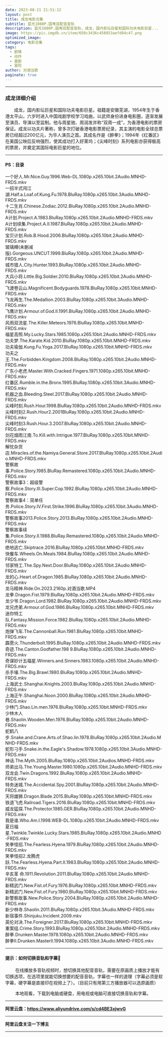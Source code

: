 ```yaml
---
date: 2023-08-21 21:51:12
layout: post
title: 成龙电影合集
subtitle: 蓝光1080P.国粤双配音音轨
description: 蓝光1080P.国粤双配音音轨，成龙，国内影坛巨星和国际功夫电影巨星...
image: https://pic.imgdb.cn/item/650c3436c458853aefd84c47.png
optimized_image: 
category: 电影合集
tags:
  - 剧情
  - 动作
  - 喜剧
  - 冒险
author: 对酒当歌
paginate: true
---
```



---

### 成龙详细介绍

　　成龙，国内影坛巨星和国际功夫电影巨星。祖籍是安徽芜湖，1954年生于香港太平山，六岁时进入中国戏剧学校学习戏曲，以武师身份进身电影圈，逐渐发展至演员、导演以至监制。他与周星驰、周润发并称“双周一成”，为香港电影的票房保证。成龙以功夫片著称，曾多次打破香港电影票房纪录，其主演的电影全球总票房已经超过200亿元，为华人演员之首。其成名作是《醉拳》；1994年《红番区》在美国公映后反响强烈，使其成功打入好莱坞；《尖峰时刻》系列电影亦获得极高的票房，并奠定其国际电影巨星的地位。

---

#### PS：目录

一个好人.Mr.Nice.Guy.1996.Web-DL.1080p.x265.10bit.2Audio.MNHD-FRDS.mkv  
一招半式闯江湖.Half.a.Loaf.of.Kung.Fu.1978.BluRay.1080p.x265.10bit.3Audio.MNHD-FRDS.mkv  
十二生肖.Chinese.Zodiac.2012.BluRay.1080p.x265.10bit.2Audio.MNHD-FRDS.mkv  
A计划.Project.A.1983.BluRay.1080p.x265.10bit.2Audio.MNHD-FRDS.mkv  
A计划续集.Project.A.II.1987.BluRay.1080p.x265.10bit.2Audio.MNHD-FRDS.mkv  
宝贝计划.Rob.B.Hood.2006.BluRay.1080p.x265.10bit.2Audio.MNHD-FRDS.mkv  
玻璃樽(未删减版).Gorgeous.UNCUT.1999.BluRay.1080p.x265.10bit.2Audio.MNHD-FRDS.mkv  
城市猎人.City.Hunter.1993.BluRay.1080p.x265.10bit.2Audio.MNHD-FRDS.mkv  
大兵小将.Little.Big.Soldier.2010.BluRay.1080p.x265.10bit.2Audio.MNHD-FRDS.mkv  
飞渡卷云山.Magnificent.Bodyguards.1978.BluRay.1080p.x265.10bit.MNHD-FRDS.mkv  
飞龙再生.The.Medallion.2003.BluRay.1080p.x265.10bit.3Audio.MNHD-FRDS.mkv  
飞鹰计划.Armour.of.God.II.1991.BluRay.1080p.x265.10bit.2Audio.MNHD-FRDS.mkv  
风雨双流星.The.Killer.Meteors.1976.BluRay.1080p.x265.10bit.MNHD-FRDS.mkv  
福星高照.My.Lucky.Stars.1985.1080p.x265.10bit.2Audio.MNHD-FRDS.mkv  
功夫梦.The.Karate.Kid.2010.BluRay.1080p.x265.10bit.MNHD-FRDS.mkv  
功夫瑜伽.Kung.Fu.Yoga.2017.BluRay.1080p.x265.10bit.MNHD-FRDS.mkv  
功夫之王.The.Forbidden.Kingdom.2008.BluRay.1080p.x265.10bit.2Audio.MNHD-FRDS.mkv  
广东小老虎.Master.With.Cracked.Fingers.1971.1080p.x265.10bit.MNHD-FRDS.mkv  
红番区.Rumble.in.the.Bronx.1995.BluRay.1080p.x265.10bit.3Audio.MNHD-FRDS.mkv  
机器之血.Bleeding.Steel.2017.BluRay.1080p.x265.10bit.2Audio.MNHD-FRDS.mkv  
尖峰时刻.Rush.Hour.1998.BluRay.1080p.x265.10bit.2Audio.MNHD-FRDS.mkv  
尖峰时刻2.Rush.Hour2.2001BluRay.1080p.x265.10bit.2Audio.MNHD-FRDS.mkv  
尖峰时刻3.Rush.Hour.3.2007.BluRay.1080p.x265.10bit.2Audio.MNHD-FRDS.mkv  
剑花烟雨江南.To.Kill.with.Intrigue.1977.BluRay.1080p.x265.10bit.MNHD-FRDS.mkv  
解忧杂货店.Miracles.of.the.Namiya.General.Store.2017.BluRay.1080p.x265.10bit.2Audio.MNHD-FRDS.mkv  
警察故事.Police.Story.1985.BluRay.Remastered.1080p.x265.10bit.2Audio.MNHD-FRDS.mkv  
警察故事3：超级警察.Police.Story.III.Super.Cop.1992.BluRay.1080p.x265.10bit.2Audio.MNHD-FRDS.mkv  
警察故事4：简单任务.Police.Story.IV.First.Strike.1996.BluRay.1080p.x265.10bit.3Audio.MNHD-FRDS.mkv  
警察故事2013.Police.Story.2013.BluRay.1080p.x265.10bit.2Audio.MNHD-FRDS.mkv  
警察故事续集.Police.Story.Ⅱ.1988.BluRay.Remastered.1080p.x265.10bit.2Audio.MNHD-FRDS.mkv  
绝地逃亡.Skiptrace.2016.BluRay.1080p.x265.10bit.MNHD-FRDS.mkv  
快餐车.Wheels.On.Meals.1984.BluRay.1080p.x265.10bit.2Audio.MNHD-FRDS.mkv  
邻家特工.The.Spy.Next.Door.BluRay.1080p.x265.10bit.2Audio.MNHD-FRDS.mkv  
龙的心.Heart.of.Dragon.1985.BluRay.1080p.x265.10bit.2Audio.MNHD-FRDS.mkv  
龙马精神.Ride.On.2023.2160p.对酒当歌.MP4  
龙拳.Dragon.Fist.1979.BluRay.1080p.x265.10bit.2Audio.MNHD-FRDS.mkv  
龙少爷.Dragon.Lord.1982.BluRay.1080p.x265.10bit.2Audio.MNHD-FRDS.mkv  
龙兄虎弟.Armour.of.God.1986.BluRay.1080p.x265.10bit.MNHD-FRDS.mkv  
迷你特工队.Fantasy.Mission.Force.1982.BluRay.1080p.x265.10bit.2Audio.MNHD-FRDS.mkv  
炮弹飞车.The.Cannonball.Run.1981.BluRay.1080p.x265.10bit.MNHD-FRDS.mkv  
霹雳火.Thunderbolt.1995.BluRay.1080p.x265.10bit.2Audio.MNHD-FRDS.mkv  
奇迹.The.Canton.Godfather.198 9.BluRay.1080p.x265.10bit.2Audio.MNHD-FRDS.mkv  
奇谋妙计五福星.Winners.and.Sinners.1983.1080p.x265.10bit.2Audio.MNHD-FRDS.mkv  
杀手壕.The.Big.Brawl.1980.BluRay.1080p.x265.10bit.2Audio.MNHD-FRDS.mkv  
上海武士.Shanghai.Knights.2003.BluRay.1080p.x265.10bit.2Audio.MNHD-FRDS.mkv  
上海正午.Shanghai.Noon.2000.BluRay.1080p.x265.10bit.2Audio.MNHD-FRDS.mkv  
少林门.Shao.Lin.men.1976.BluRay.1080p.x265.10bit.MNHD-FRDS.mkv  
少林木人巷.Shaolin.Wooden.Men.1976.BluRay.1080p.x265.10bit.2Audio.MNHD-FRDS.mkv  
蛇鹤八步.Snake.and.Crane.Arts.of.Shao.lin.1978.BluRay.1080p.x265.10bit.2Audio.MNHD-FRDS.mkv  
蛇形刁手.Snake.in.the.Eagle's.Shadow.1978.1080p.x265.10bit.3Audio.MNHD-FRDS.mkv  
神话.The.Myth.2005.BluRay.1080p.x265.10bit.2Audios.MNHD-FRDS.mkv  
师弟出马.The.Young.Master.1980.1080p.x265.10bit.2Audio.MNHD-FRDS.mkv  
双龙会.Twin.Dragons.1992.BluRay.1080p.x265.10bit.2Audio.MNHD-FRDS.mkv  
特务迷城.The.Accidental.Spy.2001.BluRay.1080p.x265.10bit.2Audio.MNHD-FRDS.mkv  
天将雄狮.Dragon.Blade.2015.BluRay.1080p.x265.10bit.MNHD-FRDS.mkv  
铁道飞虎.Railroad.Tigers.2016.BluRay.1080p.x265.10bit.MNHD-FRDS.mkv  
威龙猛探.The.Protector.1985.GER.BluRay.1080p.x265.10bit.2Audio.MNHD-FRDS.mkv  
我是谁.Who.Am.I.1998.WEB-DL.1080p.x265.10bit.2Audio.MNHD-FRDS.mkv  
夏日福星.Twinkle.Twinkle.Lucky.Stars.1985.BluRay.1080p.x265.10bit.2Audio.MNHD-FRDS.mkv  
笑拳怪招.The.Fearless.Hyena.1979.BluRay.1080p.x265.10bit.2Audio.MNHD-FRDS.mkv  
笑拳怪招2.龙腾虎跃.The.Fearless.Hyena.Part.II.1983.BluRay.1080p.x265.10bit.2Audio.MNHD-FRDS.mkv  
辛亥革 命.1911.Revolution.2011.BluRay.1080p.x265.10bit.2Audio.MNHD-FRDS.mkv  
新精武门.New.Fist.of.Fury.1976.BluRay.1080p.x265.10bit.MNHD-FRDS.mkv  
新精武门.New.Fist.of.Fury.1980.BluRay.1080p.x265.10bit.MNHD-FRDS.mkv  
新警察故事.New.Police.Story.2004.BluRay.1080p.x265.10bit.2Audio.MNHD-FRDS.mkv  
新少林寺.Shaolin.2011.BluRay.1080p.x265.10bit.3Audio.MNHD-FRDS.mkv  
新宿事件.Shinjuku.Incident.2009.mkv  
英伦对决.The.Foreigner.2017.BluRay.1080p.x265.10bit.MNHD-FRDS.mkv  
重案组.Crime.Story.1993.BluRay.1080p.x265.10bit.2Audio.MNHD-FRDS.mkv  
醉拳.Drunken.Master.1978.1080p.x265.10bit.2Audio.MNHD-FRDS.mkv  
醉拳II.Drunken.MasterII.1994.1080p.x265.10bit.3Audio.MNHD-FRDS.mkv  

---

#### 提示：如何切换音轨和字幕🔔

　　 在线播放多音轨视频时，想切换其他配音音轨，需要在原画质上播放才能有切换选项，在选项里就能切换想要的配音音轨，字幕也一样的道理（字幕必须是软字幕，硬字幕是直接印在视频上了）。（目前只有用第三方播放器可以选原画质）

　　 本地观看，下载到电脑或硬盘，用电视或电脑可直接切换音轨和字幕。

---

**阿里云盘：<https://www.aliyundrive.com/s/cd4BE3xjwvG>**

---

**阿里云盘关注一下博主**

---
